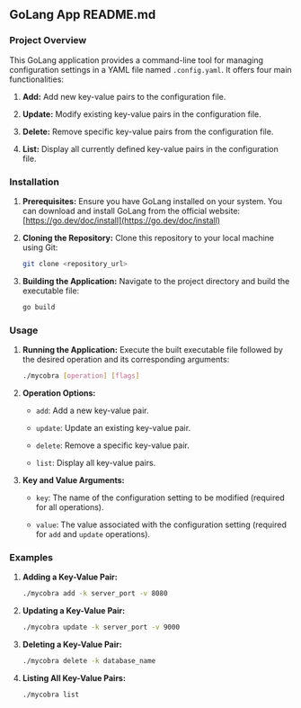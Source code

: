## GoLang App README.md

### Project Overview

This GoLang application provides a command-line tool for managing configuration settings in a YAML file named `.config.yaml`. It offers four main functionalities:

1. **Add:** Add new key-value pairs to the configuration file.

2. **Update:** Modify existing key-value pairs in the configuration file.

3. **Delete:** Remove specific key-value pairs from the configuration file.

4. **List:** Display all currently defined key-value pairs in the configuration file.

### Installation

1. **Prerequisites:** Ensure you have GoLang installed on your system. You can download and install GoLang from the official website: [https://go.dev/doc/install](https://go.dev/doc/install)

2. **Cloning the Repository:** Clone this repository to your local machine using Git:

   ```bash
   git clone <repository_url>
   ```

3. **Building the Application:** Navigate to the project directory and build the executable file:

   ```bash
   go build
   ```

### Usage

1. **Running the Application:** Execute the built executable file followed by the desired operation and its corresponding arguments:

   ```bash
   ./mycobra [operation] [flags]
   ```

2. **Operation Options:**

   - `add`: Add a new key-value pair.

   - `update`: Update an existing key-value pair.

   - `delete`: Remove a specific key-value pair.

   - `list`: Display all key-value pairs.

3. **Key and Value Arguments:**

   - `key`: The name of the configuration setting to be modified (required for all operations).

   - `value`: The value associated with the configuration setting (required for `add` and `update` operations).

### Examples

1. **Adding a Key-Value Pair:**

   ```bash
   ./mycobra add -k server_port -v 8080
   ```

2. **Updating a Key-Value Pair:**

   ```bash
   ./mycobra update -k server_port -v 9000
   ```

3. **Deleting a Key-Value Pair:**

   ```bash
   ./mycobra delete -k database_name
   ```

4. **Listing All Key-Value Pairs:**

   ```bash
   ./mycobra list
   ```
